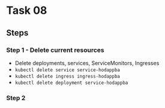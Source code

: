 # Task 08

## Steps

### Step 1 - Delete current resources

- Delete deployments, services, ServiceMonitors, Ingresses
- `kubectl delete service service-hodappba`
- `kubectl delete ingress ingress-hodappba`
- `kubectl delete deployment service-hodappba`

### Step 2
